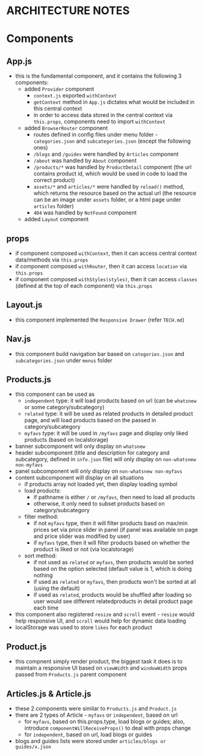 # ARCHITECTURE NOTES

# Components 

## App.js
* this is the fundamental component, and it contains the following 3 components:
    * added `Provider` component
        * `context.js` exported `withContext`
        * `getContext` method in `App.js` dictates what would be included in this central context
        * in order to access data stored in the central context via `this.props`, components need to import `withContext`
    * added `BrowserRouter` component
        * routes defined in config files under menu folder - `categories.json` and `subcategories.json` (except the following ones)
        * `/blogs` and `/guides` were handled by `Articles` component
        * `/about` was handled by `About` component
        * `/products/*` was handled by `ProductDetail` component (the url contains product id, which would be used in code to load the correct product)
        * `assets/*` and `articles/*` were handled by `reload()` method, which returns the resource based on the actual url (the resource can be an image under `assets` folder, or a html page under `articles` folder)
        * `404` was handled by `NotFound` component
    * added `Layout` component

## props
* if component composed `withContext`, then it can access central context data/methods via `this.props`
* if component composed `withRouter`, then it can access `location` via `this.props`
* if component composed `withStyles(styles)`, then it can access `classes` (defined at the top of each component) via `this.props`

## Layout.js
* this component implemented the `Responsive Drawer` (refer `TECH.md`)

## Nav.js
* this component build navigation bar based on `categories.json` and `subcategories.json` under `menus` folder
 
## Products.js
* this component can be used as
    * `independent` type: it will load products based on url (can be `whatsnew` or some category/subcategory)
    * `related` type: it will be used as related products in detailed product page, and will load products based on the passed in category/subcategory
    * `myfavs` type: it will be used in `/myfavs` page and display only liked products (based on localstorage) 
* banner subcomponent will only display on `whatsnew` 
* header subcomponent (title and description for category and subcategory, defined in `info.json` file) will only display on `non-whatsnew non-myfavs` 
* panel subcomponent will only display on `non-whatsnew non-myfavs` 
* content subcomponent will display on all situations
    * if products array not loaded yet, then display loading symbol
    * load products:
        * if pathname is either `/` or `/myfavs`, then need to load all products
        * otherwise, it only need to subset products based on category/subcategory
    * filter method:
        * if not `myfavs` type, then it will filter products basd on max/min prices set via price slider in panel (if panel was available on page and price slider was modified by user)
        * if `myfavs` type, then it will filter products based on whether the product is liked or not (via localstorage)
    * sort method:
        * if not used as `related` or `myfavs`, then products would be sorted based on the option selected (default value is 1, which is doing nothing
        * if used as `related` or `myfavs`, then products won't be sorted at all (using the default)
        * if used as `related`, products would be shuffled after loading so user would see different relatedproducts in detail product page each time
* this component also registered `resize` and `scroll` event - `resize` would help responsive UI, and `scroll` would help for dynamic data loading
* localStorage was used to store `likes` for each product 

## Product.js
* this compnent simply render product, the biggest task it does is to maintain a responsive UI based on `viewWidth` and `windowWidth` props passed from `Products.js` parent component 

## Articles.js & Article.js
* these 2 components were similar to `Products.js` and `Product.js`
* there are 2 types of Article - `myfavs` or `independent`, based on url
    * for `myfavs`, based on this.props.type, load blogs or guides; also, introduce `componentWillReceiveProps()` to deal with props change
    * for `independent`, based on url, load blogs or guides
* blogs and guides lists were stored under `articles/blogs or guides/x.json`
